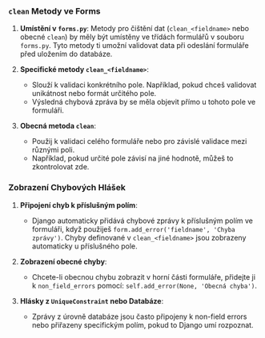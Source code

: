 ### `clean` Metody ve Forms

1. **Umístění v `forms.py`**: Metody pro čištění dat (`clean_<fieldname>` nebo obecné `clean`) by měly být umístěny ve třídách formulářů v souboru `forms.py`. Tyto metody ti umožní validovat data při odeslání formuláře před uložením do databáze.

2. **Specifické metody `clean_<fieldname>`**: 
   - Slouží k validaci konkrétního pole. Například, pokud chceš validovat unikátnost nebo formát určitého pole.
   - Výsledná chybová zpráva by se měla objevit přímo u tohoto pole ve formuláři.

3. **Obecná metoda `clean`**:
   - Použij k validaci celého formuláře nebo pro závislé validace mezi různými poli.
   - Například, pokud určité pole závisí na jiné hodnotě, můžeš to zkontrolovat zde.

### Zobrazení Chybových Hlášek

1. **Připojení chyb k příslušným polím**:
   - Django automaticky přidává chybové zprávy k příslušným polím ve formuláři, když použiješ `form.add_error('fieldname', 'Chyba zprávy')`. Chyby definované v `clean_<fieldname>` jsou zobrazeny automaticky u příslušného pole.

2. **Zobrazení obecné chyby**:
   - Chcete-li obecnou chybu zobrazit v horní části formuláře, přidejte ji k `non_field_errors` pomocí: `self.add_error(None, 'Obecná chyba')`.

3. **Hlásky z `UniqueConstraint` nebo Databáze**:
   - Zprávy z úrovně databáze jsou často připojeny k non-field errors nebo přiřazeny specifickým polím, pokud to Django umí rozpoznat.
